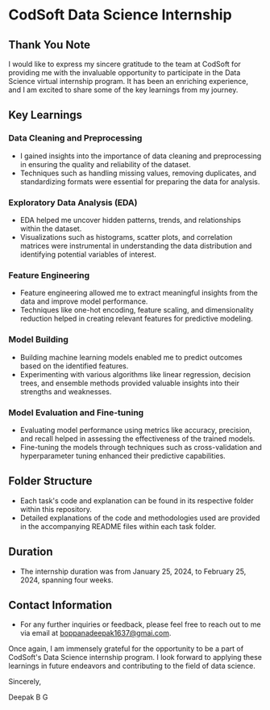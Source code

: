 # CodSoft Data Science Internship

## Thank You Note

I would like to express my sincere gratitude to the team at CodSoft for providing me with the invaluable opportunity to participate in the Data Science virtual internship program. It has been an enriching experience, and I am excited to share some of the key learnings from my journey.

## Key Learnings

### Data Cleaning and Preprocessing

- I gained insights into the importance of data cleaning and preprocessing in ensuring the quality and reliability of the dataset.
- Techniques such as handling missing values, removing duplicates, and standardizing formats were essential for preparing the data for analysis.

### Exploratory Data Analysis (EDA)

- EDA helped me uncover hidden patterns, trends, and relationships within the dataset.
- Visualizations such as histograms, scatter plots, and correlation matrices were instrumental in understanding the data distribution and identifying potential variables of interest.

### Feature Engineering

- Feature engineering allowed me to extract meaningful insights from the data and improve model performance.
- Techniques like one-hot encoding, feature scaling, and dimensionality reduction helped in creating relevant features for predictive modeling.

### Model Building

- Building machine learning models enabled me to predict outcomes based on the identified features.
- Experimenting with various algorithms like linear regression, decision trees, and ensemble methods provided valuable insights into their strengths and weaknesses.

### Model Evaluation and Fine-tuning

- Evaluating model performance using metrics like accuracy, precision, and recall helped in assessing the effectiveness of the trained models.
- Fine-tuning the models through techniques such as cross-validation and hyperparameter tuning enhanced their predictive capabilities.

## Folder Structure

- Each task's code and explanation can be found in its respective folder within this repository.
- Detailed explanations of the code and methodologies used are provided in the accompanying README files within each task folder.

## Duration

- The internship duration was from January 25, 2024, to February 25, 2024, spanning four weeks.

## Contact Information

- For any further inquiries or feedback, please feel free to reach out to me via email at [boppanadeepak1637@gmai.com](mailto:your.email@gmail.com).

Once again, I am immensely grateful for the opportunity to be a part of CodSoft's Data Science internship program. I look forward to applying these learnings in future endeavors and contributing to the field of data science.

Sincerely,

Deepak B G

